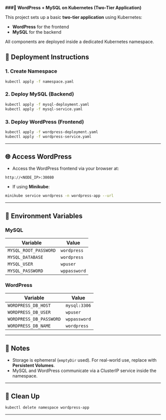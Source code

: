 **###🐳 WordPress + MySQL on Kubernetes (Two-Tier Application)**

This project sets up a basic **two-tier application** using Kubernetes:
- **WordPress** for the frontend
- **MySQL** for the backend

All components are deployed inside a dedicated Kubernetes namespace.


## 🚀 Deployment Instructions

### 1. Create Namespace

```bash
kubectl apply -f namespace.yaml
````

### 2. Deploy MySQL (Backend)

```bash
kubectl apply -f mysql-deployment.yaml
kubectl apply -f mysql-service.yaml
```

### 3. Deploy WordPress (Frontend)

```bash
kubectl apply -f wordpress-deployment.yaml
kubectl apply -f wordpress-service.yaml
```

---

## 🌐 Access WordPress

* Access the WordPress frontend via your browser at:

```
http://<NODE_IP>:30080
```

* If using **Minikube**:

```bash
minikube service wordpress -n wordpress-app --url
```

---

## 🔐 Environment Variables

### MySQL

| Variable              | Value        |
| --------------------- | ------------ |
| `MYSQL_ROOT_PASSWORD` | `wordpress`  |
| `MYSQL_DATABASE`      | `wordpress`  |
| `MYSQL_USER`          | `wpuser`     |
| `MYSQL_PASSWORD`      | `wppassword` |

### WordPress

| Variable                | Value        |
| ----------------------- | ------------ |
| `WORDPRESS_DB_HOST`     | `mysql:3306` |
| `WORDPRESS_DB_USER`     | `wpuser`     |
| `WORDPRESS_DB_PASSWORD` | `wppassword` |
| `WORDPRESS_DB_NAME`     | `wordpress`  |

---

## 📌 Notes

* Storage is ephemeral (`emptyDir` used). For real-world use, replace with **Persistent Volumes**.
* MySQL and WordPress communicate via a ClusterIP service inside the namespace.

---

## 🧹 Clean Up

```bash
kubectl delete namespace wordpress-app
```

---
